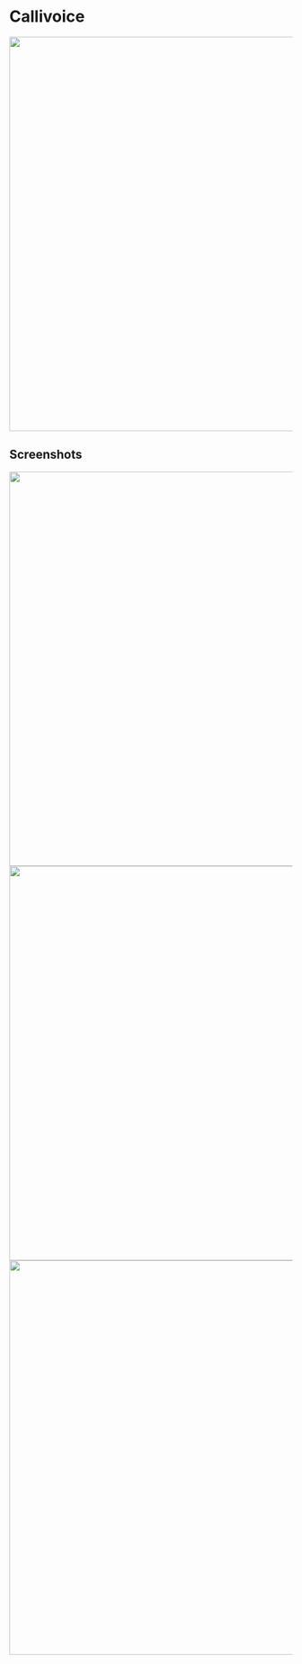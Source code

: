 # Callivoice
<img width="700" src="https://user-images.githubusercontent.com/37032956/47003738-e98ef980-d16a-11e8-8a55-975e1e19949c.PNG">

Screenshots
-------
<div>
  <img width="700" src="https://user-images.githubusercontent.com/37032956/47003746-ed228080-d16a-11e8-850f-c34235287a62.PNG">
  <img width="700" src="https://user-images.githubusercontent.com/37032956/47003751-eeec4400-d16a-11e8-8277-6422ca15bd07.PNG">
  <img width="700" src="https://user-images.githubusercontent.com/37032956/47003753-f0b60780-d16a-11e8-908e-de9b240e563d.PNG">
 </div>
